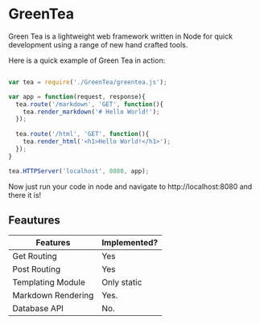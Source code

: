 GreenTea
========

Green Tea is a lightweight web framework written in Node for quick development using a range of new hand crafted tools.

Here is a quick example of Green Tea in action:

```javascript

var tea = require('./GreenTea/greentea.js');

var app = function(request, response){
  tea.route('/markdown', 'GET', function(){
    tea.render_markdown('# Hello World!');
  });
  
  tea.route('/html', 'GET', function(){
    tea.render_html('<h1>Hello World!</h1>');
  });
}

tea.HTTPServer('localhost', 8080, app);

```

Now just run your code in node and navigate to http://localhost:8080 and there it is!

## Feautures

| Features          | Implemented? |
| ----------------- | ------------ |
| Get Routing       | Yes          |
| Post Routing      | Yes          |
| Templating Module | Only static  |
| Markdown Rendering| Yes.         |
| Database API      | No.          |
